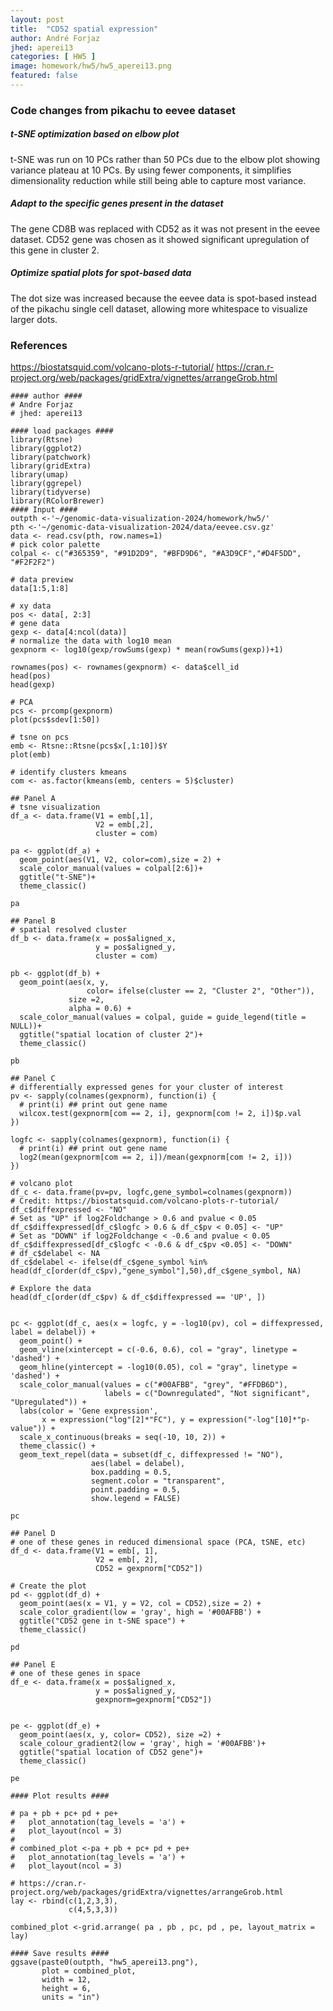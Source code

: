 ```yaml
---
layout: post
title:  "CD52 spatial expression"
author: André Forjaz
jhed: aperei13
categories: [ HW5 ]
image: homework/hw5/hw5_aperei13.png
featured: false
---
```


### Code changes from pikachu to eevee dataset

##### t-SNE optimization based on elbow plot
t-SNE was run on 10 PCs rather than 50 PCs due to the elbow plot showing variance plateau at 10 PCs. By using fewer components, it simplifies dimensionality reduction while still being able to capture most variance.

##### Adapt to the specific genes present in the dataset
The gene CD8B was replaced with CD52 as it was not present in the eevee dataset. CD52 gene was chosen as it showed significant upregulation of this gene in cluster 2.

##### Optimize spatial plots for spot-based data
The dot size was increased because the eevee data is spot-based instead of the pikachu single cell dataset, allowing more whitespace to visualize larger dots.


### References

<https://biostatsquid.com/volcano-plots-r-tutorial/> <https://cran.r-project.org/web/packages/gridExtra/vignettes/arrangeGrob.html>

```{r}
#### author #### 
# Andre Forjaz
# jhed: aperei13

#### load packages #### 
library(Rtsne)
library(ggplot2)
library(patchwork)
library(gridExtra)
library(umap)
library(ggrepel)
library(tidyverse)
library(RColorBrewer)
#### Input ####
outpth <-'~/genomic-data-visualization-2024/homework/hw5/'
pth <-'~/genomic-data-visualization-2024/data/eevee.csv.gz'
data <- read.csv(pth, row.names=1)
# pick color palette
colpal <- c("#365359", "#91D2D9", "#BFD9D6", "#A3D9CF","#D4F5DD", "#F2F2F2")

# data preview
data[1:5,1:8]

# xy data 
pos <- data[, 2:3]
# gene data 
gexp <- data[4:ncol(data)]
# normalize the data with log10 mean
gexpnorm <- log10(gexp/rowSums(gexp) * mean(rowSums(gexp))+1)

rownames(pos) <- rownames(gexpnorm) <- data$cell_id
head(pos)
head(gexp)

# PCA
pcs <- prcomp(gexpnorm)
plot(pcs$sdev[1:50])

# tsne on pcs
emb <- Rtsne::Rtsne(pcs$x[,1:10])$Y
plot(emb)

# identify clusters kmeans
com <- as.factor(kmeans(emb, centers = 5)$cluster)

## Panel A
# tsne visualization 
df_a <- data.frame(V1 = emb[,1],
                   V2 = emb[,2],
                   cluster = com)

pa <- ggplot(df_a) + 
  geom_point(aes(V1, V2, color=com),size = 2) +
  scale_color_manual(values = colpal[2:6])+ 
  ggtitle("t-SNE")+
  theme_classic()

pa

## Panel B
# spatial resolved cluster
df_b <- data.frame(x = pos$aligned_x,
                   y = pos$aligned_y,
                   cluster = com)

pb <- ggplot(df_b) + 
  geom_point(aes(x, y,
                 color= ifelse(cluster == 2, "Cluster 2", "Other")),
             size =2,
             alpha = 0.6) +
  scale_color_manual(values = colpal, guide = guide_legend(title = NULL))+ 
  ggtitle("spatial location of cluster 2")+
  theme_classic()

pb

## Panel C
# differentially expressed genes for your cluster of interest
pv <- sapply(colnames(gexpnorm), function(i) {
  # print(i) ## print out gene name
  wilcox.test(gexpnorm[com == 2, i], gexpnorm[com != 2, i])$p.val
})

logfc <- sapply(colnames(gexpnorm), function(i) {
  # print(i) ## print out gene name
  log2(mean(gexpnorm[com == 2, i])/mean(gexpnorm[com != 2, i]))
})

# volcano plot
df_c <- data.frame(pv=pv, logfc,gene_symbol=colnames(gexpnorm))
# Credit: https://biostatsquid.com/volcano-plots-r-tutorial/
df_c$diffexpressed <- "NO"
# Set as "UP" if log2Foldchange > 0.6 and pvalue < 0.05
df_c$diffexpressed[df_c$logfc > 0.6 & df_c$pv < 0.05] <- "UP"
# Set as "DOWN" if log2Foldchange < -0.6 and pvalue < 0.05
df_c$diffexpressed[df_c$logfc < -0.6 & df_c$pv <0.05] <- "DOWN"
# df_c$delabel <- NA
df_c$delabel <- ifelse(df_c$gene_symbol %in% head(df_c[order(df_c$pv),"gene_symbol"],50),df_c$gene_symbol, NA)

# Explore the data
head(df_c[order(df_c$pv) & df_c$diffexpressed == 'UP', ])


pc <- ggplot(df_c, aes(x = logfc, y = -log10(pv), col = diffexpressed, label = delabel)) +
  geom_point() +
  geom_vline(xintercept = c(-0.6, 0.6), col = "gray", linetype = 'dashed') +
  geom_hline(yintercept = -log10(0.05), col = "gray", linetype = 'dashed') +
  scale_color_manual(values = c("#00AFBB", "grey", "#FFDB6D"),
                     labels = c("Downregulated", "Not significant", "Upregulated")) +
  labs(color = 'Gene expression',
       x = expression("log"[2]*"FC"), y = expression("-log"[10]*"p-value")) + 
  scale_x_continuous(breaks = seq(-10, 10, 2)) +
  theme_classic() +
  geom_text_repel(data = subset(df_c, diffexpressed != "NO"), 
                  aes(label = delabel),
                  box.padding = 0.5,
                  segment.color = "transparent",
                  point.padding = 0.5,
                  show.legend = FALSE)

pc

## Panel D
# one of these genes in reduced dimensional space (PCA, tSNE, etc)
df_d <- data.frame(V1 = emb[, 1],
                   V2 = emb[, 2],
                   CD52 = gexpnorm["CD52"])

# Create the plot
pd <- ggplot(df_d) + 
  geom_point(aes(x = V1, y = V2, col = CD52),size = 2) +
  scale_color_gradient(low = 'gray', high = '#00AFBB') +
  ggtitle("CD52 gene in t-SNE space") +
  theme_classic()

pd

## Panel E
# one of these genes in space
df_e <- data.frame(x = pos$aligned_x,
                   y = pos$aligned_y,
                   gexpnorm=gexpnorm["CD52"])


pe <- ggplot(df_e) + 
  geom_point(aes(x, y, color= CD52), size =2) +
  scale_colour_gradient2(low = 'gray', high = '#00AFBB')+ 
  ggtitle("spatial location of CD52 gene")+
  theme_classic()

pe

#### Plot results ####

# pa + pb + pc+ pd + pe+
#   plot_annotation(tag_levels = 'a') +
#   plot_layout(ncol = 3)
# 
# combined_plot <-pa + pb + pc+ pd + pe+
#   plot_annotation(tag_levels = 'a') +
#   plot_layout(ncol = 3)

# https://cran.r-project.org/web/packages/gridExtra/vignettes/arrangeGrob.html
lay <- rbind(c(1,2,3,3),
             c(4,5,3,3))

combined_plot <-grid.arrange( pa , pb , pc, pd , pe, layout_matrix = lay)

#### Save results ####
ggsave(paste0(outpth, "hw5_aperei13.png"), 
       plot = combined_plot,
       width = 12,
       height = 6,
       units = "in")
```